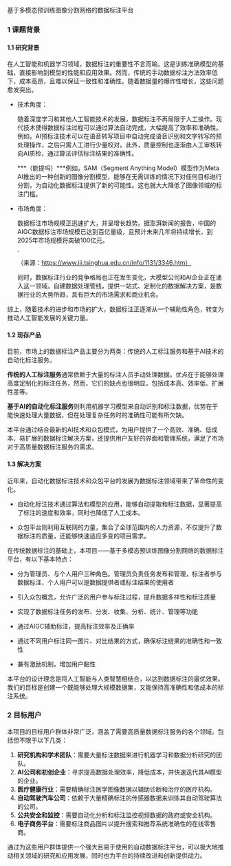 基于多模态预训练图像分割网络的数据标注平台

### 1 课题背景

#### 1.1 研究背景

在人工智能和机器学习领域，数据标注的重要性不言而喻。这是训练准确模型的基础，直接影响到模型的性能和应用效果。然而，传统的手动数据标注方法效率低下，成本高昂，且难以保证一致性和准确性。随着数据量的爆炸性增长，这些问题愈发突出。

- 技术角度：

  随着深度学习和其他人工智能技术的发展，数据标注不再局限于人工操作。现代技术使得数据标注过程可以通过算法自动完成，大幅提高了效率和准确性。例如，AI预标注技术可以在语音转写项目中自动完成语音识别和文字转写的预处理操作，之后只需人工进行少量校对。此外，质量控制也逐渐由人工审核转向AI质检，通过算法评估标注结果的准确性。

  ***（能提吗）***例如，SAM（Segment Anything Model）模型作为Meta AI推出的一种创新的图像分割模型，能够在无需训练的情况下对任何目标进行分割，为自动化数据标注提供了新的可能性。这也就大大降低了图像领域的标注门槛。

- 市场角度：

  数据标注市场规模正迅速扩大，并呈增长趋势。据澎湃新闻的报告，中国的AIGC数据标注市场规模已达到百亿量级，且预计未来几年将持续增长，到2025年市场规模将突破100亿元。

  <img src="https://www.iii.tsinghua.edu.cn/__local/A/2A/C5/CF1C0672AE0ACC8B2250CB1D9F8_6807F12D_2C9E1.png" style="zoom: 25%;" />

  （来源：https://www.iii.tsinghua.edu.cn/info/1131/3346.htm）

  同时，数据标注行业的竞争格局也正在发生变化，大模型公司和AI企业正在涌入这一领域。自建数据处理管线，提供一站式、定制化的数据解决方案，是数据行业的大势所趋，具有巨大的市场需求和商业机会。

综上，随着技术的进步和市场的扩大，数据标注正逐渐从一个辅助性角色，转变为推动人工智能发展的关键力量。

#### 1.2 现存产品

目前，市场上的数据标注产品主要分为两类：传统的人工标注服务和基于AI技术的自动化标注服务。

**传统的人工标注服务**通常依赖于大量的标注人员手动处理数据。优点在于能够处理高度定制化的标注任务，然而，它们的缺点也很明显，包括成本高、效率低、扩展性差等。

**基于AI的自动化标注服务**则利用机器学习模型来自动识别和标注数据，优势在于能快速处理大量数据，但在处理复杂任务时的准确性可能有所欠缺。

本平台通过结合最新的AI技术和众包模式，为用户提供了一个高效、准确、低成本、易扩展的数据标注解决方案，还提供用户友好的界面和管理系统，满足了市场对于高质量数据标注服务的需求。

#### 1.3 解决方案

近年来，自动化数据标注技术和众包平台的发展为数据标注领域带来了革命性的变化。

- 自动化标注技术通过算法和模型的应用，能够自动提取和标注数据，显著提高了标注的速度和效率，同时也降低了人工成本。

- 众包平台则利用互联网的力量，集合了全球范围内的人力资源，不仅提升了数据标注的质量，还能够快速适应多变的项目需求。

在传统数据标注的基础上，本项目——基于多模态预训练图像分割网络的数据标注平台，有以下基本特点：

- 分为管理员、与个人用户三种角色。管理员负责任务发布和管理，标注者参与数据标注，个人用户可以是数据提供者或标注结果的使用者
- 引入众包概念，允许广泛的用户参与标注过程，提升数据多样性和标注质量
- 实现了数据标注任务的发布、分发、收集、分析、统计、管理等功能

- 通过AIGC辅助标注，提高标注效率及正确率
- 通过不同用户标注同一图片、对比结果的方式，确保标注结果的准确性和一致性

- 兼有激励机制，增加用户黏性

本平台的设计理念是将人工智能与人类智慧相结合，以达到数据标注的最优效果。我们的目标是创建一个既能够处理大规模数据集，又能保持高准确性和低成本的标注系统。



### 2 目标用户

本项目的目标用户群体非常广泛，涵盖了需要高质量数据标注服务的各个领域。包括但不限于以下几类：

1. **研究机构和学术团队**：需要大量标注数据来进行机器学习和数据分析研究的团队。
2. **AI公司和初创企业**：寻求提高数据处理效率，降低成本，并快速迭代其AI模型的企业。
3. **医疗健康行业**：需要精确标注医学图像数据以辅助诊断和治疗的医疗机构。
4. **自动驾驶汽车公司**：依赖于大量精确标注的传感器数据来训练其自动驾驶算法的公司。
5. **公共安全和监控**：需要自动化分析和标注监控视频数据的政府或安全机构。
6. **电子商务平台**：需要标注商品图片以提升搜索和推荐系统准确性的在线零售商。

通过为这些用户群体提供一个强大且易于使用的自动数据标注平台，可以极大地推动相关领域的研究和应用发展，同时也为平台的持续改进和创新提供动力。